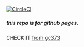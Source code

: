 [![CircleCI](https://circleci.com/gh/gc373/blog/tree/draft.svg?style=svg)](https://circleci.com/gh/gc373/blog/tree/draft)
##### this repo is for github pages.
CHECK IT [from:gc373](https://gc373.github.io/blog/)
